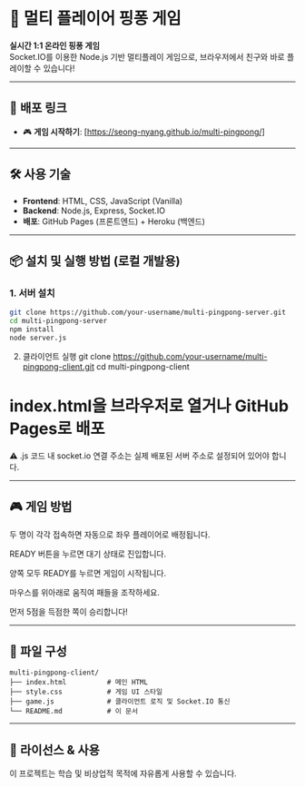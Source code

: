 # 🏓 멀티 플레이어 핑퐁 게임

**실시간 1:1 온라인 핑퐁 게임**  
Socket.IO를 이용한 Node.js 기반 멀티플레이 게임으로, 브라우저에서 친구와 바로 플레이할 수 있습니다!

---

## 🔗 배포 링크
- 🎮 **게임 시작하기**: [https://seong-nyang.github.io/multi-pingpong/]

---

## 🛠 사용 기술

- **Frontend**: HTML, CSS, JavaScript (Vanilla)  
- **Backend**: Node.js, Express, Socket.IO  
- **배포**: GitHub Pages (프론트엔드) + Heroku (백엔드)

---

## 📦 설치 및 실행 방법 (로컬 개발용)

### 1. 서버 설치
```bash
git clone https://github.com/your-username/multi-pingpong-server.git
cd multi-pingpong-server
npm install
node server.js
```
2. 클라이언트 실행
git clone https://github.com/your-username/multi-pingpong-client.git
cd multi-pingpong-client
# index.html을 브라우저로 열거나 GitHub Pages로 배포

⚠️ .js 코드 내 socket.io 연결 주소는 실제 배포된 서버 주소로 설정되어 있어야 합니다.

---

## 🎮 게임 방법
두 명이 각각 접속하면 자동으로 좌우 플레이어로 배정됩니다.

READY 버튼을 누르면 대기 상태로 진입합니다.

양쪽 모두 READY를 누르면 게임이 시작됩니다.

마우스를 위아래로 움직여 패들을 조작하세요.

먼저 5점을 득점한 쪽이 승리합니다!

---

## 📁 파일 구성
```
multi-pingpong-client/
├── index.html          # 메인 HTML
├── style.css           # 게임 UI 스타일
├── game.js             # 클라이언트 로직 및 Socket.IO 통신
└── README.md           # 이 문서
```
---

## 📮 라이선스 & 사용

이 프로젝트는 학습 및 비상업적 목적에 자유롭게 사용할 수 있습니다.  
